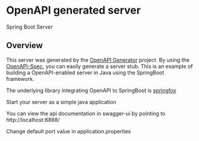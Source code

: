 # OpenAPI generated server

Spring Boot Server 


## Overview  
This server was generated by the [OpenAPI Generator](https://openapi-generator.tech) project.
By using the [OpenAPI-Spec](https://openapis.org), you can easily generate a server stub.
This is an example of building a OpenAPI-enabled server in Java using the SpringBoot framework.

The underlying library integrating OpenAPI to SpringBoot is [springfox](https://github.com/springfox/springfox)

Start your server as a simple java application

You can view the api documentation in swagger-ui by pointing to  
http://localhost:8888/

Change default port value in application.properties